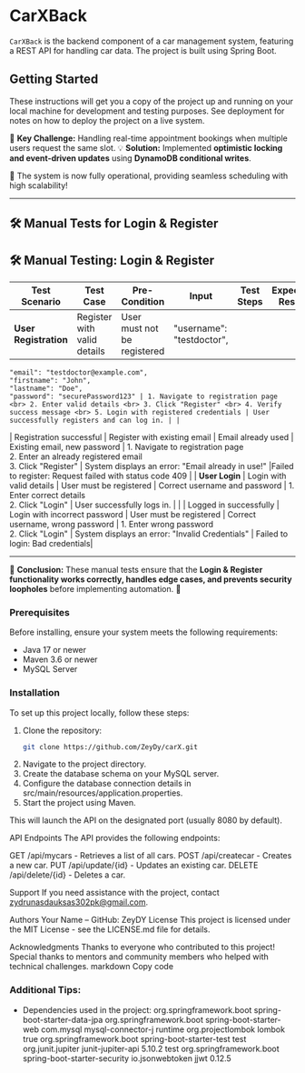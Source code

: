 # CarXBack

`CarXBack` is the backend component of a car management system, featuring a REST API for handling car data. The project is built using Spring Boot.

## Getting Started

These instructions will get you a copy of the project up and running on your local machine for development and testing purposes. See deployment for notes on how to deploy the project on a live system.

🔧 **Key Challenge:** Handling real-time appointment bookings when multiple users request the same slot.
💡 **Solution:** Implemented **optimistic locking and event-driven updates** using **DynamoDB conditional writes**.

🚀 The system is now fully operational, providing seamless scheduling with high scalability!

---

## **🛠️ Manual Tests for Login & Register**

## 🛠 Manual Testing: Login & Register

| **Test Scenario**         | **Test Case**                              | **Pre-Condition**               | **Input**                                  | **Test Steps**                                               | **Expected Result**                                | **Actual Result** |
|--------------------------|------------------------------------------|--------------------------------|--------------------------------|-----------------------------------------------------------|--------------------------------------------------|------------------|
| **User Registration**    | Register with valid details              | User must not be registered    | "username": "testdoctor",
    "email": "testdoctor@example.com",
    "firstname": "John",
    "lastname": "Doe",
    "password": "securePassword123" | 1. Navigate to registration page  <br> 2. Enter valid details <br> 3. Click "Register" <br> 4. Verify success message <br> 5. Login with registered credentials | User successfully registers and can log in. | |
|            Registration successful              | Register with existing email             | Email already used             | Existing email, new password | 1. Navigate to registration page <br> 2. Enter an already registered email <br> 3. Click "Register" | System displays an error: "Email already in use!" |Failed to register: Request failed with status code 409 |
| **User Login**           | Login with valid details                 | User must be registered        | Correct username and password | 1. Enter correct details <br> 2. Click "Login" | User successfully logs in. | |
|            Logged in successfully              | Login with incorrect password            | User must be registered        | Correct username, wrong password | 1. Enter wrong password <br> 2. Click "Login" | System displays an error: "Invalid Credentials" | Failed to login: Bad credentials|

---

🎯 **Conclusion:** These manual tests ensure that the **Login & Register functionality works correctly, handles edge cases, and prevents security loopholes** before implementing automation. 🚀



### Prerequisites

Before installing, ensure your system meets the following requirements:

- Java 17 or newer
- Maven 3.6 or newer
- MySQL Server

### Installation

To set up this project locally, follow these steps:

1. Clone the repository:
   ```bash
   git clone https://github.com/ZeyDy/carX.git

2. Navigate to the project directory.
3. Create the database schema on your MySQL server.
4. Configure the database connection details in src/main/resources/application.properties.
5. Start the project using Maven.

This will launch the API on the designated port (usually 8080 by default).

API Endpoints
The API provides the following endpoints:

GET /api/mycars - Retrieves a list of all cars.
POST /api/createcar - Creates a new car.
PUT /api/update/{id} - Updates an existing car.
DELETE /api/delete/{id} - Deletes a car.

Support
If you need assistance with the project, contact zydrunasdauksas302pk@gmail.com.

Authors
Your Name – GitHub: ZeyDY
License
This project is licensed under the MIT License - see the LICENSE.md file for details.

Acknowledgments
Thanks to everyone who contributed to this project!
Special thanks to mentors and community members who helped with technical challenges.
markdown
Copy code

### Additional Tips:
- Dependencies used in the project:
   <dependency>
      <groupId>org.springframework.boot</groupId>
      <artifactId>spring-boot-starter-data-jpa</artifactId>
   </dependency>
    <dependency>
      <groupId>org.springframework.boot</groupId>
      <artifactId>spring-boot-starter-web</artifactId>
    </dependency>
  	<dependency>
  		<groupId>com.mysql</groupId>
  		<artifactId>mysql-connector-j</artifactId>
  		<scope>runtime</scope>
  	</dependency>
  	<dependency>
  		<groupId>org.projectlombok</groupId>
  		<artifactId>lombok</artifactId>
  		<optional>true</optional>
  	</dependency>
  	<dependency>
  		<groupId>org.springframework.boot</groupId>
  		<artifactId>spring-boot-starter-test</artifactId>
  		<scope>test</scope>
  	</dependency>
  	<dependency>
  		<groupId>org.junit.jupiter</groupId>
  		<artifactId>junit-jupiter-api</artifactId>
  		<version>5.10.2</version>
  		<scope>test</scope>
  	</dependency>
  	<dependency>
  		<groupId>org.springframework.boot</groupId>
  		<artifactId>spring-boot-starter-security</artifactId>
  	</dependency>
  	<dependency>
  		<groupId>io.jsonwebtoken</groupId>
  		<artifactId>jjwt</artifactId>
  		<version>0.12.5</version>
  	</dependency>






